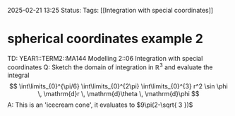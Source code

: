 2025-02-21 13:25
Status: 
Tags: [[Integration with special coordinates]]
# spherical coordinates example 2

TD: YEAR1::TERM2::MA144 Modelling 2::06 Integration with special coordinates
Q: Sketch the domain of integration in $\mathbb{R}^3$ and evaluate the integral $$ \int\limits_{0}^{\pi/6} \int\limits_{0}^{2\pi} \int\limits_{0}^{3} r^2 \sin \phi \, \mathrm{d}r \, \mathrm{d}\theta \, \mathrm{d}\phi $$A: This is an 'icecream cone', it evaluates to $9\pi(2-\sqrt{ 3 })$ 